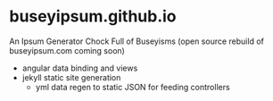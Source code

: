# buseyipsum.github.io
An Ipsum Generator Chock Full of Buseyisms (open source rebuild of buseyipsum.com coming soon)
- angular data binding and views
- jekyll static site generation
  - yml data regen to static JSON for feeding controllers
